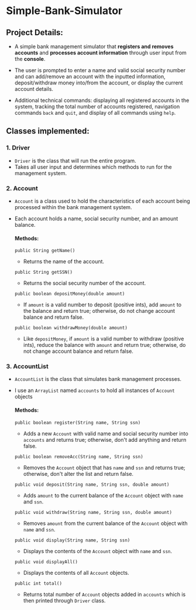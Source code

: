 # Simple-Bank-Simulator

## Project Details:
- A simple bank management simulator that **registers and removes accounts** and **processes account information** through user input from the **console**. 

- The user is prompted to enter a name and valid social security number and can add/remove an account with the inputted information, deposit/withdraw money into/from the account, or display the current account details.

- Additional technical commands: displaying all registered accounts in the system, tracking the total number of accounts registered, navigation commands `back` and `quit`, and display of all commands using `help`.

## Classes implemented:

### 1. Driver
- `Driver` is the class that will run the entire program.
- Takes all user input and determines which methods to run for the management system.

### 2. Account
- `Account` is a class used to hold the characteristics of each account being processed within the bank management system.

- Each account holds a name, social security number, and an amount balance.

  #### Methods:
  `public String getName()`
  - Returns the name of the account.

  `public String getSSN()`
  - Returns the social security number of the account.

  `public boolean depositMoney(double amount)`
  - If `amount` is a valid number to deposit (positive ints), add `amount` to the balance and return true; otherwise, do not change account balance and return false.

  `public boolean withdrawMoney(double amount)`
  - Like `depositMoney`, if `amount` is a valid number to withdraw (positive ints), reduce the balance with `amount` and return true; otherwise, do not change account balance and return false.

### 3. AccountList
- `AccountList` is the class that simulates bank management processes.

- I use an `ArrayList` named `accounts` to hold all instances of `Account` objects

  #### Methods:
  `public boolean register(String name, String ssn)`
  - Adds a new `Account` with valid name and social security number into `accounts` and returns true; otherwise, don't add anything and return false.

  `public boolean removeAcc(String name, String ssn)`
  - Removes the `Account` object that has `name` and `ssn` and returns true; otherwise, don't alter the list and return false.

  `public void deposit(String name, String ssn, double amount)`
  - Adds `amount` to the current balance of the `Account` object with `name` and `ssn`.

  `public void withdraw(String name, String ssn, double amount)`
  - Removes `amount` from the current balance of the `Account` object with `name` and `ssn`.

  `public void display(String name, String ssn)`
  - Displays the contents of the `Account` object with `name` and `ssn`.

  `public void displayAll()`
  - Displays the contents of all `Account` objects.

  `public int total()`
  - Returns total number of `Account` objects added in `accounts` which is then printed through `Driver` class.

